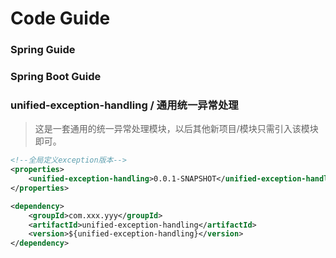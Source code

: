 # Code Guide
### Spring Guide
### Spring Boot Guide
### unified-exception-handling / 通用统一异常处理

> 这是一套通用的统一异常处理模块，以后其他新项目/模块只需引入该模块即可。

```xml
<!--全局定义exception版本-->
<properties>
    <unified-exception-handling>0.0.1-SNAPSHOT</unified-exception-handling>
</properties>
```

```xml
<dependency>
    <groupId>com.xxx.yyy</groupId>
    <artifactId>unified-exception-handling</artifactId>
    <version>${unified-exception-handling}</version>
</dependency>
```
  
